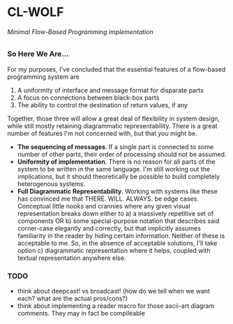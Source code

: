 # CL-WOLF
###### Minimal Flow-Based Programming implementation

### So Here We Are...

For my purposes, I've concluded that the essential features of a flow-based programming system are

1. A uniformity of interface and message format for disparate parts
2. A focus on connections between black-box parts
3. The ability to control the destination of return values, if any

Together, those three will allow a great deal of flexibility in system design, while still mostly retaining diagrammatic representability. There is a great number of features I'm not concerned with, but that _you_ might be.

- **The sequencing of messages**. If a single part is connected to some number of other parts, their order of processing should not be assumed.
- **Uniformity of implementation**. There is no reason for all parts of the system to be written in the same language. I'm still working out the implications, but it should theoretically be possible to build completely heterogenous systems.
- **Full Diagrammatic Representability**. Working with systems like these has convinced me that THERE. WILL. ALWAYS. be edge cases. Conceptual little nooks and crannies where any given visual representation breaks down either to a) a massively repetitive set of components OR b) some special-purpose notation that describes said corner-case elegantly and correctly, but that implicitly assumes familiarity in the reader by hiding certain information. Neither of these is acceptable to me. So, in the absence of acceptable solutions, I'll take option c) diagrammatic representation where it helps, coupled with textual representation anywhere else.

### TODO

- think about deepcast! vs broadcast! (how do we tell when we want each? what are the actual pros/cons?)
- think about implementing a reader macro for those ascii-art diagram comments. They may in fact be compileable
